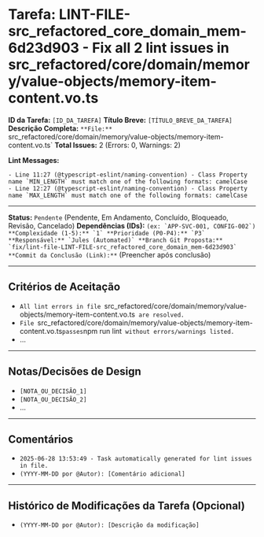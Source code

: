 # Tarefa: LINT-FILE-src_refactored_core_domain_mem-6d23d903 - Fix all 2 lint issues in src_refactored/core/domain/memory/value-objects/memory-item-content.vo.ts

**ID da Tarefa:** `[ID_DA_TAREFA]`
**Título Breve:** `[TÍTULO_BREVE_DA_TAREFA]`
**Descrição Completa:**
`**File:** `src_refactored/core/domain/memory/value-objects/memory-item-content.vo.ts`
**Total Issues:** 2 (Errors: 0, Warnings: 2)

**Lint Messages:**

```text
- Line 11:27 (@typescript-eslint/naming-convention) - Class Property name `MIN_LENGTH` must match one of the following formats: camelCase
- Line 12:27 (@typescript-eslint/naming-convention) - Class Property name `MAX_LENGTH` must match one of the following formats: camelCase
````

---

**Status:** `Pendente` (Pendente, Em Andamento, Concluído, Bloqueado, Revisão, Cancelado)
**Dependências (IDs):** `` (ex: `APP-SVC-001, CONFIG-002`)
**Complexidade (1-5):** `1`
**Prioridade (P0-P4):** `P3`
**Responsável:** `Jules (Automated)`
**Branch Git Proposta:** `fix/lint-file-LINT-FILE-src_refactored_core_domain_mem-6d23d903`
**Commit da Conclusão (Link):** `` (Preencher após conclusão)

---

## Critérios de Aceitação
- `All lint errors in file `src_refactored/core/domain/memory/value-objects/memory-item-content.vo.ts` are resolved.`
- `File `src_refactored/core/domain/memory/value-objects/memory-item-content.vo.ts` passes `npm run lint` without errors/warnings listed.`
- ...

---

## Notas/Decisões de Design
- `[NOTA_OU_DECISÃO_1]`
- `[NOTA_OU_DECISÃO_2]`
- ...

---

## Comentários
- `2025-06-28 13:53:49 - Task automatically generated for lint issues in file.`
- `(YYYY-MM-DD por @Autor): [Comentário adicional]`

---

## Histórico de Modificações da Tarefa (Opcional)
- `(YYYY-MM-DD por @Autor): [Descrição da modificação]`

